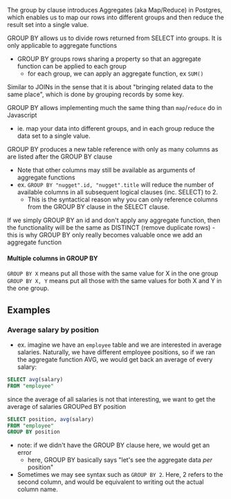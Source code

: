 
The group by clause introduces Aggregates (aka Map/Reduce) in Postgres, which enables us to map our rows into different groups and then reduce the result set into a single value.

GROUP BY allows us to divide rows returned from SELECT into groups. It is only applicable to aggregate functions
- GROUP BY groups rows sharing a property so that an aggregate function can be applied to each group
	- for each group, we can apply an aggregate function, ex `SUM()`

Similar to JOINs in the sense that it is about "bringing related data to the same place", which is done by grouping records by some key.

GROUP BY allows implementing much the same thing than `map`/`reduce` do in Javascript
- ie. map your data into different groups, and in each group reduce the data set to a single value.

GROUP BY produces a new table reference with only as many columns as are listed after the GROUP BY clause
- Note that other columns may still be available as arguments of aggregate functions
- ex. `GROUP BY "nugget".id, "nugget".title` will reduce the number of available columns in all subsequent logical clauses (inc. SELECT) to 2.
	- This is the syntactical reason why you can only reference columns from the GROUP BY clause in the SELECT clause.

If we simply GROUP BY an id and don't apply any aggregate function, then the functionality will be the same as DISTINCT (remove duplicate rows)
	- this is why GROUP BY only really becomes valuable once we add an aggregate function

#### Multiple columns in GROUP BY
`GROUP BY X` means put all those with the same value for X in the one group
`GROUP BY X, Y` means put all those with the same values for both X and Y in the one group.

## Examples
### Average salary by position
- ex. imagine we have an `employee` table and we are interested in average salaries. Naturally, we have different employee positions, so if we ran the aggregate function AVG, we would get back an average of every salary:
```sql
SELECT avg(salary)
FROM "employee"
```
since the average of all salaries is not that interesting, we want to get the average of salaries GROUPed BY position
```sql
SELECT position, avg(salary)
FROM "employee"
GROUP BY position
```
- note: if we didn't have the GROUP BY clause here, we would get an error
	- here, GROUP BY basically says "let's see the aggregate data *per* position"
- Sometimes we may see syntax such as `GROUP BY 2`. Here, 2 refers to the second column, and would be equivalent to writing out the actual column name.
